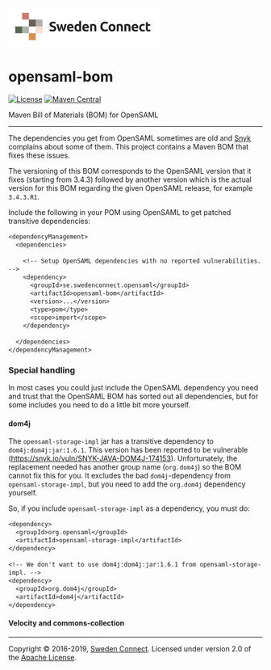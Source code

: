 ![Logo](https://raw.githubusercontent.com/swedenconnect/opensaml-security-ext/master/img/sc-logo.png)

# opensaml-bom

[![License](https://img.shields.io/badge/License-Apache%202.0-blue.svg)](https://opensource.org/licenses/Apache-2.0) [![Maven Central](https://maven-badges.herokuapp.com/maven-central/se.swedenconnect.opensaml/opensaml-bom/badge.svg)](https://maven-badges.herokuapp.com/maven-central/se.swedenconnect.opensaml/opensaml-bom)

Maven Bill of Materials (BOM) for OpenSAML

---

The dependencies you get from OpenSAML sometimes are old and [Snyk](https://snyk.io) complains about some of them. This project contains a Maven BOM that fixes these issues.

The versioning of this BOM corresponds to the OpenSAML version that it fixes (starting from 3.4.3) followed by another version which is the actual version for this BOM regarding the given OpenSAML release, for example `3.4.3.R1`.

Include the following in your POM using OpenSAML to get patched transitive dependencies:

```
<dependencyManagement>
  <dependencies>
      
    <!-- Setup OpenSAML dependencies with no reported vulnerabilities. -->
    <dependency>
      <groupId>se.swedenconnect.opensaml</groupId>
      <artifactId>opensaml-bom</artifactId>
      <version>...</version>
      <type>pom</type>
      <scope>import</scope>
    </dependency>

  </dependencies>
</dependencyManagement>

```

### Special handling

In most cases you could just include the OpenSAML dependency you need and trust that the OpenSAML BOM has sorted out all dependencies, but for some includes you need to do a little bit more yourself.

#### dom4j

The `opensaml-storage-impl` jar has a transitive dependency to `dom4j:dom4j:jar:1.6.1`. This version has been reported to be vulnerable (<https://snyk.io/vuln/SNYK-JAVA-DOM4J-174153>). Unfortunately, the replacement needed has another group name (`org.dom4j`) so the BOM cannot fix this for you. It excludes the bad `dom4j`-dependency from `opensaml-storage-impl`, but you need to add the `org.dom4j` dependency yourself.

So, if you include `opensaml-storage-impl` as a dependency, you must do:

```
<dependency>
  <groupId>org.opensaml</groupId>
  <artifactId>opensaml-storage-impl</artifactId>
</dependency>

<!-- We don't want to use dom4j:dom4j:jar:1.6.1 from opensaml-storage-impl. -->   
<dependency>
  <groupId>org.dom4j</groupId>
  <artifactId>dom4j</artifactId>
</dependency>

```

#### Velocity and commons-collection
        
---

Copyright &copy; 2016-2019, [Sweden Connect](https://swedenconnect.se). Licensed under version 2.0 of the [Apache License](http://www.apache.org/licenses/LICENSE-2.0).
